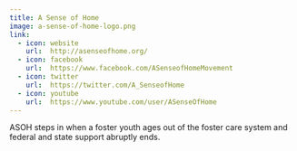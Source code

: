 ```yaml
---
title: A Sense of Home
image: a-sense-of-home-logo.png
link:
  - icon: website
    url:  http://asenseofhome.org/
  - icon: facebook
    url:  https://www.facebook.com/ASenseofHomeMovement
  - icon: twitter
    url:  https://twitter.com/A_SenseofHome
  - icon: youtube
    url:  https://www.youtube.com/user/ASenseOfHome
---
```


ASOH steps in when a foster youth ages out of the foster care system and federal and state support abruptly ends.
